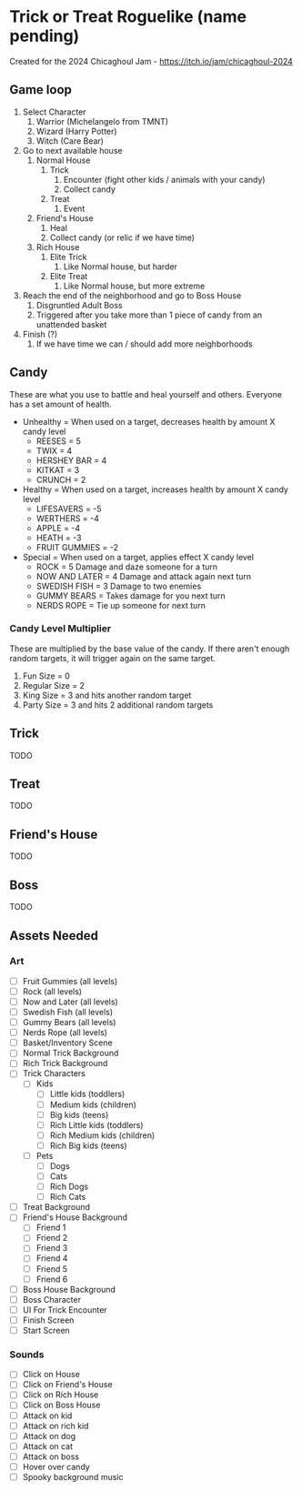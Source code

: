 # Trick or Treat Roguelike (name pending)
Created for the 2024 Chicaghoul Jam - https://itch.io/jam/chicaghoul-2024


## Game loop
1. Select Character
   1. Warrior (Michelangelo from TMNT)
   2. Wizard (Harry Potter)
   3. Witch (Care Bear)
2. Go to next available house
   1. Normal House
      1. Trick
         1. Encounter (fight other kids / animals with your candy)
         2. Collect candy
      2. Treat
         1. Event
   2. Friend's House
      1. Heal
      2. Collect candy (or relic if we have time)
   3. Rich House
      1. Elite Trick
         1. Like Normal house, but harder
      2. Elite Treat
         1. Like Normal house, but more extreme
3. Reach the end of the neighborhood and go to Boss House
   1. Disgruntled Adult Boss
   2. Triggered after you take more than 1 piece of candy from an unattended basket
4. Finish (?)
   1. If we have time we can / should add more neighborhoods

## Candy
These are what you use to battle and heal yourself and others. Everyone has a set amount of health.

- Unhealthy = When used on a target, decreases health by amount X candy level
  - REESES = 5
  - TWIX = 4
  - HERSHEY BAR = 4
  - KITKAT = 3
  - CRUNCH = 2
- Healthy = When used on a target, increases health by amount X candy level
  - LIFESAVERS = -5
  - WERTHERS = -4
  - APPLE = -4
  - HEATH = -3
  - FRUIT GUMMIES = -2
- Special = When used on a target, applies effect X candy level
  - ROCK = 5 Damage and daze someone for a turn
  - NOW AND LATER = 4 Damage and attack again next turn
  - SWEDISH FISH = 3 Damage to two enemies
  - GUMMY BEARS = Takes damage for you next turn
  - NERDS ROPE = Tie up someone for next turn

### Candy Level Multiplier
These are multiplied by the base value of the candy. If there aren't enough random targets, it will trigger again on the same target.

  1. Fun Size = 0
  2. Regular Size = 2
  3. King Size = 3 and hits another random target
  4. Party Size = 3 and hits 2 additional random targets


## Trick
TODO
## Treat
TODO
## Friend's House
TODO
## Boss
TODO

## Assets Needed
### Art
- [ ] Fruit Gummies (all levels)
- [ ] Rock (all levels)
- [ ] Now and Later (all levels)
- [ ] Swedish Fish (all levels)
- [ ] Gummy Bears (all levels)
- [ ] Nerds Rope (all levels)
- [ ] Basket/Inventory Scene
- [ ] Normal Trick Background
- [ ] Rich Trick Background
- [ ] Trick Characters
  - [ ] Kids
    - [ ] Little kids (toddlers)
    - [ ] Medium kids (children)
    - [ ] Big kids (teens)
    - [ ] Rich Little kids (toddlers)
    - [ ] Rich Medium kids (children)
    - [ ] Rich Big kids (teens)
  - [ ] Pets
    - [ ] Dogs
    - [ ] Cats
    - [ ] Rich Dogs
    - [ ] Rich Cats
- [ ] Treat Background
- [ ] Friend's House Background
  - [ ] Friend 1
  - [ ] Friend 2
  - [ ] Friend 3
  - [ ] Friend 4
  - [ ] Friend 5
  - [ ] Friend 6
- [ ] Boss House Background
- [ ] Boss Character
- [ ] UI For Trick Encounter
- [ ] Finish Screen
- [ ] Start Screen
### Sounds
- [ ] Click on House
- [ ] Click on Friend's House
- [ ] Click on Rich House
- [ ] Click on Boss House
- [ ] Attack on kid
- [ ] Attack on rich kid
- [ ] Attack on dog
- [ ] Attack on cat
- [ ] Attack on boss
- [ ] Hover over candy
- [ ] Spooky background music
